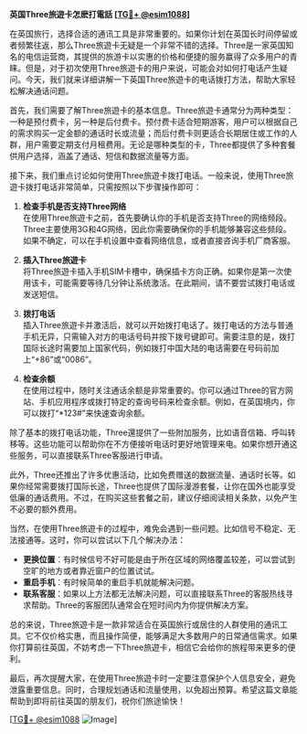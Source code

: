 **英国Three旅遊卡怎麽打電話 [[TG💪+ @esim1088](https://t.me/s/esim1088)]**

在英国旅行，选择合适的通讯工具是非常重要的。如果你计划在英国长时间停留或者频繁往返，那么Three旅遊卡无疑是一个非常不错的选择。Three是一家英国知名的电信运营商，其提供的旅游卡以实惠的价格和便捷的服务赢得了众多用户的青睐。但是，对于初次使用Three旅遊卡的用户来说，可能会对如何打电话产生疑问。今天，我们就来详细讲解一下英国Three旅遊卡的电话拨打方法，帮助大家轻松解决通话问题。

首先，我们需要了解Three旅遊卡的基本信息。Three旅遊卡通常分为两种类型：一种是预付费卡，另一种是后付费卡。预付费卡适合短期游客，用户可以根据自己的需求购买一定金额的通话时长或流量；而后付费卡则更适合长期居住或工作的人群，用户需要定期支付月租费用。无论是哪种类型的卡，Three都提供了多种套餐供用户选择，涵盖了通话、短信和数据流量等方面。

接下来，我们重点讨论如何使用Three旅遊卡拨打电话。一般来说，使用Three旅遊卡拨打电话非常简单，只需按照以下步骤操作即可：

1. **检查手机是否支持Three网络**  
   在使用Three旅遊卡之前，首先要确认你的手机是否支持Three的网络频段。Three主要使用3G和4G网络，因此你需要确保你的手机能够兼容这些频段。如果不确定，可以在手机设置中查看网络信息，或者直接咨询手机厂商客服。

2. **插入Three旅遊卡**  
   将Three旅遊卡插入手机SIM卡槽中，确保插卡方向正确。如果你是第一次使用该卡，可能需要等待几分钟让系统激活。在此期间，请不要尝试拨打电话或发送短信。

3. **拨打电话**  
   插入Three旅遊卡并激活后，就可以开始拨打电话了。拨打电话的方法与普通手机无异，只需输入对方的电话号码并按下拨号键即可。需要注意的是，拨打国际长途时需要加上国家代码，例如拨打中国大陆的电话需要在号码前加上“+86”或“0086”。

4. **检查余额**  
   在使用过程中，随时关注通话余额是非常重要的。你可以通过Three的官方网站、手机应用程序或拨打特定的查询号码来检查余额。例如，在英国境内，你可以拨打“*123#”来快速查询余额。

除了基本的拨打电话功能，Three還提供了一些附加服务，比如语音信箱、呼叫转移等。这些功能可以帮助你在不方便接听电话时更好地管理来电。如果你想开通这些服务，可以直接联系Three客服进行申请。

此外，Three还推出了许多优惠活动，比如免费赠送的数据流量、通话时长等。如果你经常需要拨打国际长途，Three也提供了国际漫游套餐，让你在国外也能享受低廉的通话费用。不过，在购买这些套餐之前，建议仔细阅读相关条款，以免产生不必要的额外费用。

当然，在使用Three旅遊卡的过程中，难免会遇到一些问题。比如信号不稳定、无法接通等。这时，你可以尝试以下几个解决办法：

- **更换位置**：有时候信号不好可能是由于所在区域的网络覆盖较差，可以尝试到空旷的地方或者靠近窗户的位置试试。
- **重启手机**：有时候简单的重启手机就能解决问题。
- **联系客服**：如果以上方法都无法解决问题，可以直接联系Three的客服热线寻求帮助。Three的客服团队通常会在短时间内为你提供解决方案。

总的来说，Three旅遊卡是一款非常适合在英国旅行或居住的人群使用的通讯工具。它不仅价格实惠，而且操作简便，能够满足大多数用户的日常通信需求。如果你打算前往英国，不妨考虑一下Three旅遊卡，相信它会给你的旅程带来更多的便利。

最后，再次提醒大家，在使用Three旅遊卡时一定要注意保护个人信息安全，避免泄露重要信息。同时，合理规划通话和流量使用，以免超出预算。希望这篇文章能帮助到即将前往英国的朋友们，祝你们旅途愉快！

[[TG💪+ @esim1088](https://t.me/s/esim1088) ![Image](https://i.postimg.cc/4NQfJmqS/Snipaste-2025-05-13-00-14-12.png)]